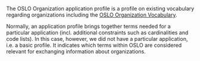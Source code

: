 The OSLO Organization application profile is a profile on existing vocabulary regarding organizations including the 
[OSLO Organization Vocabulary](http://data.vlaanderen.be/ns/organisatie).

Normally, an application profile brings together terms needed for a particular application 
(incl. additional constraints such as cardinalities and code lists). In this case, however, we did not have a particular 
application, i.e. a basic profile. It indicates which terms within OSLO are considered relevant for 
exchanging information about organizations.